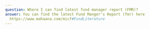 ```yaml
---
question: Where I can find latest fund manager report (FMR)?
answer: You can find the latest Fund Manger's Report (fmr) here
  https://www.mahaana.com/micf#FundLiterature
---
```

